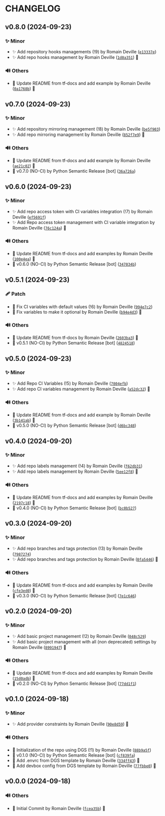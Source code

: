 <!-- markdownlint-disable-file -->
# CHANGELOG

## v0.8.0 (2024-09-23)

### ✨ Minor

  * ✨ Add repository hooks managements (!9) by Romain Deville ([`e13337e`](https://framagit.org/rdeville-public/terraform/module-gitlab-repository/-/commit/e13337eea07a04e64daa12fa2cc877507a4b0820))
  * ✨ Add repo hooks management by Romain Deville ([`1d0a351`](https://framagit.org/rdeville-public/terraform/module-gitlab-repository/-/commit/1d0a351bcbf169987de706962b4b68719084682d)) 🔏

### 🔊 Others

  * 📝 Update README from tf-docs and add example by Romain Deville ([`0a1768b`](https://framagit.org/rdeville-public/terraform/module-gitlab-repository/-/commit/0a1768be6cd77d4139da54b9a2573311ad76db27)) 🔏

## v0.7.0 (2024-09-23)

### ✨ Minor

  * ✨ Add repository mirroring management (!8) by Romain Deville ([`be5f903`](https://framagit.org/rdeville-public/terraform/module-gitlab-repository/-/commit/be5f9032d8f6cd8bb3c6bf0ac9c6b3b7bd737645))
  * ✨ Add repo mirroring management by Romain Deville ([`852f7e9`](https://framagit.org/rdeville-public/terraform/module-gitlab-repository/-/commit/852f7e9fd5003752a89caf76becd9a49511f0a12)) 🔏

### 🔊 Others

  * 📝 Update README from tf-docs and add example by Romain Deville ([`ae21c02`](https://framagit.org/rdeville-public/terraform/module-gitlab-repository/-/commit/ae21c02173ec1de52138367a0ccc620cbb61a00b)) 🔏
  * 🔖 v0.7.0 (NO-CI) by Python Semantic Release [bot] ([`36a726a`](https://framagit.org/rdeville-public/terraform/module-gitlab-repository/-/commit/36a726a188e71d2df2b75a9b8fd25aaa923d2583))

## v0.6.0 (2024-09-23)

### ✨ Minor

  * ✨ Add repo access token with CI variables integration (!7) by Romain Deville ([`ef5691f`](https://framagit.org/rdeville-public/terraform/module-gitlab-repository/-/commit/ef5691ffc2d108ee1c5f37e24027aa1d2b935723))
  * ✨ Add Repo access token management with CI variable integration by Romain Deville ([`76c124a`](https://framagit.org/rdeville-public/terraform/module-gitlab-repository/-/commit/76c124ad414db39b6677b9f4fe362bec046bf386)) 🔏

### 🔊 Others

  * 📝 Update README from tf-docs and add examples by Romain Deville ([`100e4ea`](https://framagit.org/rdeville-public/terraform/module-gitlab-repository/-/commit/100e4ea770c540da318f03c0c737c232cc2f3c79)) 🔏
  * 🔖 v0.6.0 (NO-CI) by Python Semantic Release [bot] ([`347034b`](https://framagit.org/rdeville-public/terraform/module-gitlab-repository/-/commit/347034b2e6dd1d9969c709b558b56c173c381513))

## v0.5.1 (2024-09-23)

### 🩹 Patch

  * 🐛 Fix CI variables with default values (!6) by Romain Deville ([`994e7c2`](https://framagit.org/rdeville-public/terraform/module-gitlab-repository/-/commit/994e7c2f3aab8ef52e88f7402266df670b8aaa52))
  * 🐛 Fix variables to make it optional by Romain Deville ([`b94e4d3`](https://framagit.org/rdeville-public/terraform/module-gitlab-repository/-/commit/b94e4d34e167cd750cc2e09469e3e79f37d7d629)) 🔏

### 🔊 Others

  * 📝 Update README from tf-docs by Romain Deville ([`2603ba3`](https://framagit.org/rdeville-public/terraform/module-gitlab-repository/-/commit/2603ba3856f88d58d82c07749f0f8e87cd054bad)) 🔏
  * 🔖 v0.5.1 (NO-CI) by Python Semantic Release [bot] ([`4824518`](https://framagit.org/rdeville-public/terraform/module-gitlab-repository/-/commit/4824518ed04f1fe65d95d78e155e0b980b80d762))

## v0.5.0 (2024-09-23)

### ✨ Minor

  * ✨ Add Repo CI Variables (!5) by Romain Deville ([`7804efb`](https://framagit.org/rdeville-public/terraform/module-gitlab-repository/-/commit/7804efb8482d6ff2a65f3e02b187f126eebe7dc7))
  * ✨ Add repo CI variables management by Romain Deville ([`a52dc32`](https://framagit.org/rdeville-public/terraform/module-gitlab-repository/-/commit/a52dc32951b0a91de73e62f004bd030e9ffc7ef4)) 🔏

### 🔊 Others

  * 📝 Update README from tf-docs and add example by Romain Deville ([`3b141ab`](https://framagit.org/rdeville-public/terraform/module-gitlab-repository/-/commit/3b141ab0bf1fc04de4b8e2175f4403c064577ddf)) 🔏
  * 🔖 v0.5.0 (NO-CI) by Python Semantic Release [bot] ([`d6bc348`](https://framagit.org/rdeville-public/terraform/module-gitlab-repository/-/commit/d6bc348792ffe17e00ae25c370dd3f6098378e16))

## v0.4.0 (2024-09-20)

### ✨ Minor

  * ✨ Add repo labels management (!4) by Romain Deville ([`f62db31`](https://framagit.org/rdeville-public/terraform/module-gitlab-repository/-/commit/f62db31503ed55d41ad1836310179021c96fe26c))
  * ✨ Add repo labels management by Romain Deville ([`5ee12f8`](https://framagit.org/rdeville-public/terraform/module-gitlab-repository/-/commit/5ee12f821fca8a2dd8312b6696fb1826a5a0f201)) 🔏

### 🔊 Others

  * 📝 Update README from tf-docs and add examples by Romain Deville ([`2197c18`](https://framagit.org/rdeville-public/terraform/module-gitlab-repository/-/commit/2197c182ebe6f693bbea0766d827c5186ad88e57)) 🔏
  * 🔖 v0.4.0 (NO-CI) by Python Semantic Release [bot] ([`bc0b527`](https://framagit.org/rdeville-public/terraform/module-gitlab-repository/-/commit/bc0b527abeb2cbc6cc45573b9b8376ec95c610ad))

## v0.3.0 (2024-09-20)

### ✨ Minor

  * ✨ Add repo branches and tags protection (!3) by Romain Deville ([`7987274`](https://framagit.org/rdeville-public/terraform/module-gitlab-repository/-/commit/79872742854a1325bb627e4645cbf8090d4d5f9f))
  * ✨ Add repo branches and tags protection by Romain Deville ([`0fa5446`](https://framagit.org/rdeville-public/terraform/module-gitlab-repository/-/commit/0fa5446faed082b9b2c618f12c3b660060521ab9)) 🔏

### 🔊 Others

  * 📝 Update README from tf-docs and add examples by Romain Deville ([`cfe3ed0`](https://framagit.org/rdeville-public/terraform/module-gitlab-repository/-/commit/cfe3ed0a928cfe3013c2c686022c795222ee9179)) 🔏
  * 🔖 v0.3.0 (NO-CI) by Python Semantic Release [bot] ([`7e1c646`](https://framagit.org/rdeville-public/terraform/module-gitlab-repository/-/commit/7e1c6464f9cf3b24f761cd389598840881ce6851))

## v0.2.0 (2024-09-20)

### ✨ Minor

  * ✨ Add basic project management (!2) by Romain Deville ([`048c529`](https://framagit.org/rdeville-public/terraform/module-gitlab-repository/-/commit/048c5291d7adc9f69d6bfd7acee941169bdc7ef5))
  * ✨ Add basic project management with all (non deprecated) settings by Romain Deville ([`8991947`](https://framagit.org/rdeville-public/terraform/module-gitlab-repository/-/commit/8991947b6708f066ea44dc923fff0857cfcc6cf1)) 🔏

### 🔊 Others

  * 📝 Update README from tf-docs and add examples by Romain Deville ([`15d0adb`](https://framagit.org/rdeville-public/terraform/module-gitlab-repository/-/commit/15d0adb189734319cc0283e142456d4d1f8dc46e)) 🔏
  * 🔖 v0.2.0 (NO-CI) by Python Semantic Release [bot] ([`77dd1f1`](https://framagit.org/rdeville-public/terraform/module-gitlab-repository/-/commit/77dd1f10a30438468d3827bf3aa9bd4b5f3fc6ea))

## v0.1.0 (2024-09-18)

### ✨ Minor

  * ✨ Add provider constraints by Romain Deville ([`90e8d59`](https://framagit.org/rdeville-public/terraform/module-gitlab-repository/-/commit/90e8d59f0f3a744424a4f4e299b36e54b3f60ba0)) 🔏

### 🔊 Others

  * 🎉 Initialization of the repo using DGS (!1) by Romain Deville ([`88b9a5f`](https://framagit.org/rdeville-public/terraform/module-gitlab-repository/-/commit/88b9a5f0d1c972d2445b84042d96bfba2e152246))
  * 🔖 v0.1.0 (NO-CI) by Python Semantic Release [bot] ([`cf839fa`](https://framagit.org/rdeville-public/terraform/module-gitlab-repository/-/commit/cf839fa74e7b63d5dfca8e7cf83cfc9ee07962a5))
  * 🔨 Add .envrc from DGS template by Romain Deville ([`334ff43`](https://framagit.org/rdeville-public/terraform/module-gitlab-repository/-/commit/334ff433f707b0bf7468d17fb0ced82a8f49dd3d)) 🔏
  * 🔨 Add devbox config from DGS template by Romain Deville ([`77fbbe0`](https://framagit.org/rdeville-public/terraform/module-gitlab-repository/-/commit/77fbbe06d58d5b4684aeb797de13dae8e0604075)) 🔏

## v0.0.0 (2024-09-18)

### 🔊 Others

  * 🎉 Initial Commit by Romain Deville ([`fcea35b`](https://framagit.org/rdeville-public/terraform/module-gitlab-repository/-/commit/fcea35bba226700fe5420a31b1c0db853dc1c616)) 🔏
